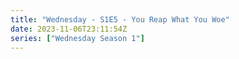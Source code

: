```yaml
---
title: "Wednesday - S1E5 - You Reap What You Woe"
date: 2023-11-06T23:11:54Z
series: ["Wednesday Season 1"]
---
```



<mux-player stream-type="on-demand"
  src="https://kp3d-my.sharepoint.com/personal/ryoo_kp3d_onmicrosoft_com/_layouts/15/download.aspx?share=EWQWxIVCq-tOmfIbrw6X8jAB_xgPGQ0fjThGD24CPD1ipQ" prefer-playback="mse" controls>
  </mux-player>
  
  
  <script src="https://cdn.jsdelivr.net/npm/@mux/mux-player"></script>
  
 <script type="application/ld+json">
 {
  "@context": "https://schema.org/",
  "@type": "VideoObject",
  "name": "Wednesday - S1E5 - You Reap What You Woe",
  "contentUrl": "https://stream.mux.com/1Kz7TfoopPJ7sGtIgMt5tDBlXlZvwScapfqooEKnpTY.m3u8",
  "thumbnailUrl": "https://www.themoviedb.org/t/p/original/Ah1bTTgIi5iqaEe9S3czK0vM0PT.jpg?width=314&fit_mode=preserve&time=25",
  "uploadDate": "2023-11-06T23:11:54Z",
}

</script>
